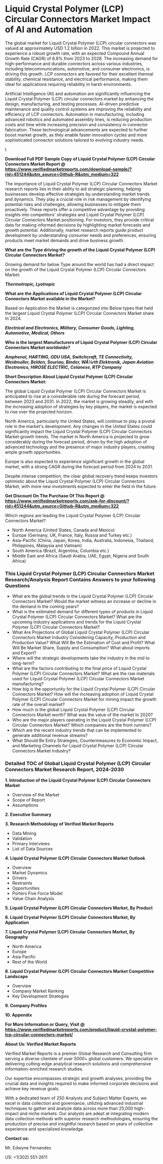 <meta name="title" content="Global Liquid Crystal Polymer (LCP) Circular Connectors Market Impact of AI and Automation"><meta name="description" content="The global market for Liquid Crystal Polymer (LCP) circular connectors was valued at approximately USD 1.2 billion in 2022. This market is projected to experience a ro"><meta name="title" content="Liquid Crystal Polymer (LCP) Circular Connectors Market Size, Share, Scope, Trends, Growth, Opportunities, Analysis, Forecast"><h1>Liquid Crystal Polymer (LCP) Circular Connectors Market Impact of AI and Automation</h1><p>The global market for Liquid Crystal Polymer (LCP) circular connectors was valued at approximately USD 1.2 billion in 2022. This market is projected to experience a robust growth rate, with an expected Compound Annual Growth Rate (CAGR) of 6.8% from 2023 to 2028. The increasing demand for high-performance and durable connectors across various industries, including telecommunications, automotive, and consumer electronics, is driving this growth. LCP connectors are favored for their excellent thermal stability, chemical resistance, and electrical performance, making them ideal for applications requiring reliability in harsh environments.</p><p>Artificial Intelligence (AI) and automation are significantly influencing the Liquid Crystal Polymer (LCP) circular connectors market by enhancing the design, manufacturing, and testing processes. AI-driven predictive maintenance and quality control systems are improving the reliability and efficiency of LCP connectors. Automation in manufacturing, including advanced robotics and automated assembly lines, is reducing production costs and time while increasing precision and consistency in connector fabrication. These technological advancements are expected to further boost market growth, as they enable faster innovation cycles and more sophisticated connector solutions tailored to evolving industry needs.</p>t</p><p id="" class=""><strong>Download Full PDF Sample Copy of Liquid Crystal Polymer (LCP) Circular Connectors Market Report @ <a href="https://www.verifiedmarketreports.com/download-sample/?rid=451244&utm_source=Github-R&utm_medium=322" target="_blank">https://www.verifiedmarketreports.com/download-sample/?rid=451244&utm_source=Github-R&utm_medium=322</a></strong></p><p>The importance of&nbsp;Liquid Crystal Polymer (LCP) Circular Connectors Market research reports lies in their ability to aid strategic planning, helping businesses develop effective strategies by understanding market trends and dynamics. They play a crucial role in risk management by identifying potential risks and challenges, allowing businesses to mitigate them proactively. These reports offer a competitive advantage by providing insights into competitors' strategies and Liquid Crystal Polymer (LCP) Circular Connectors Market positioning. For investors, they provide critical data for making informed decisions by highlighting market forecasts and growth potential. Additionally, market research reports guide product development by understanding consumer needs and preferences, ensuring products meet market demands and drive business growth.</p><p><strong>What are the&nbsp;Type driving the growth of the Liquid Crystal Polymer (LCP) Circular Connectors Market?</strong></p><p id="" class="">Growing demand for below Type around the world has had a direct impact on the growth of the Liquid Crystal Polymer (LCP) Circular Connectors Market:</p><em><strong>Thermotropic, Lyotropic</strong></em></p><strong>What are the&nbsp;Applications&nbsp;of Liquid Crystal Polymer (LCP) Circular Connectors Market available in the Market?</strong></p><p id="" class="">Based on Application the Market is categorized into Below types that held the largest Liquid Crystal Polymer (LCP) Circular Connectors Market share In 2024.</p><em><strong>Electrical and Electronics, Military, Consumer Goods, Lighting, Automotive, Medical, Others</strong></em></p><strong>Who is the largest Manufacturers of Liquid Crystal Polymer (LCP) Circular Connectors Market worldwide?</strong></p><p><em><strong>Amphenol, HARTING, ODU USA, Switchcraft, TE Connectivity, Weidmuller, Belden, Souriau, Binder, WÃ¼rth Elektronik, Japan Aviation Electronics, HIROSE ELECTRIC, Celanese, RTP Company</strong></em></p><p id="" class=""><strong>Short Description About Liquid Crystal Polymer (LCP) Circular Connectors Market:</strong></p><p>The global Liquid Crystal Polymer (LCP) Circular Connectors Market is anticipated to rise at a considerable rate during the forecast period, between 2023 and 2031. In 2022, the market is growing steadily, and with the increasing adoption of strategies by key players, the market is expected to rise over the projected horizon.</p><p>North America, particularly the United States, will continue to play a pivotal role in the market's development. Any changes in the United States could significantly impact the Liquid Crystal Polymer (LCP) Circular Connectors Market growth trends. The market in North America is projected to grow considerably during the forecast period, driven by the high adoption of advanced technology and the presence of major industry players, creating ample growth opportunities.</p><p>Europe is also expected to experience significant growth in the global market, with a strong CAGR during the forecast period from 2024 to 2031.</p><p>Despite intense competition, the clear global recovery trend keeps investors optimistic about the Liquid Crystal Polymer (LCP) Circular Connectors Market, with more new investments expected to enter the field in the future.</p><p id="" class=""><strong>Get Discount On The Purchase Of This Report @ <a href="https://www.verifiedmarketreports.com/ask-for-discount/?rid=451244&utm_source=Github-R&utm_medium=322" target="_blank">https://www.verifiedmarketreports.com/ask-for-discount/?rid=451244&utm_source=Github-R&utm_medium=322</a></strong></p>Which regions are leading the Liquid Crystal Polymer (LCP) Circular Connectors Market?</p><ul><li>North America (United States, Canada and Mexico)</li><li>Europe (Germany, UK, France, Italy, Russia and Turkey etc.)</li><li>Asia-Pacific (China, Japan, Korea, India, Australia, Indonesia, Thailand, Philippines, Malaysia and Vietnam)</li><li>South America (Brazil, Argentina, Columbia etc.)</li><li>Middle East and Africa (Saudi Arabia, UAE, Egypt, Nigeria and South Africa)</li></ul><h3 id="" class="">This Liquid Crystal Polymer (LCP) Circular Connectors Market Research/Analysis Report Contains Answers to your following Questions</h3><ul><li>What are the global trends in the Liquid Crystal Polymer (LCP) Circular Connectors Market? Would the market witness an increase or decline in the demand in the coming years?</li><li>What is the estimated demand for different types of products in Liquid Crystal Polymer (LCP) Circular Connectors Market? What are the upcoming industry applications and trends for the Liquid Crystal Polymer (LCP) Circular Connectors Market?</li><li>What Are Projections of Global Liquid Crystal Polymer (LCP) Circular Connectors Market Industry Considering Capacity, Production and Production Value? What Will Be the Estimation of Cost and Profit? What Will Be Market Share, Supply and Consumption? What about imports and Export?</li><li>Where will the strategic developments take the industry in the mid to long-term?</li><li>What are the factors contributing to the final price of Liquid Crystal Polymer (LCP) Circular Connectors Market? What are the raw materials used for Liquid Crystal Polymer (LCP) Circular Connectors Market manufacturing?</li><li>How big is the opportunity for the Liquid Crystal Polymer (LCP) Circular Connectors Market? How will the increasing adoption of Liquid Crystal Polymer (LCP) Circular Connectors Market for mining impact the growth rate of the overall market?</li><li>How much is the global Liquid Crystal Polymer (LCP) Circular Connectors Market worth? What was the value of the market In 2020?</li><li>Who are the major players operating in the Liquid Crystal Polymer (LCP) Circular Connectors Market? Which companies are the front runners?</li><li>Which are the recent industry trends that can be implemented to generate additional revenue streams?</li><li>What Should Be Entry Strategies, Countermeasures to Economic Impact, and Marketing Channels for Liquid Crystal Polymer (LCP) Circular Connectors Market Industry?</li></ul><h3 id="" class="">Detailed TOC of Global Liquid Crystal Polymer (LCP) Circular Connectors Market Research Report, 2024-2030</h3><p id="" class=""><strong>1. Introduction of the Liquid Crystal Polymer (LCP) Circular Connectors Market</strong></p><ul><li>Overview of the Market</li><li>Scope of Report</li><li>Assumptions</li></ul><p id="" class=""><strong>2. Executive Summary</strong></p><p id="" class=""><strong>3. Research Methodology of Verified Market Reports</strong></p><ul><li>Data Mining</li><li>Validation</li><li>Primary Interviews</li><li>List of Data Sources</li></ul><p id="" class=""><strong>4. Liquid Crystal Polymer (LCP) Circular Connectors Market Outlook</strong></p><ul><li>Overview</li><li>Market Dynamics</li><li>Drivers</li><li>Restraints</li><li>Opportunities</li><li>Porters Five Force Model</li><li>Value Chain Analysis</li></ul><p id="" class=""><strong>5. Liquid Crystal Polymer (LCP) Circular Connectors Market, By Product</strong></p><p id="" class=""><strong>6. Liquid Crystal Polymer (LCP) Circular Connectors Market, By Application</strong></p><p id="" class=""><strong>7. Liquid Crystal Polymer (LCP) Circular Connectors Market, By Geography</strong></p><ul><li>North America</li><li>Europe</li><li>Asia Pacific</li><li>Rest of the World</li></ul><p id="" class=""><strong>8. Liquid Crystal Polymer (LCP) Circular Connectors Market Competitive Landscape</strong></p><ul><li>Overview</li><li>Company Market Ranking</li><li>Key Development Strategies</li></ul><p id="" class=""><strong>9. Company Profiles</strong></p><p id="" class=""><strong>10. Appendix</strong></p><p id="" class=""><strong>For More Information or Query, Visit @ <a href="https://www.verifiedmarketreports.com/product/liquid-crystal-polymer-lcp-circular-connectors-market/" target="_blank">https://www.verifiedmarketreports.com/product/liquid-crystal-polymer-lcp-circular-connectors-market/</a></strong></p><p id="" class=""><strong>About Us: Verified Market Reports</strong></p><p id="" class="">Verified Market Reports is a premier Global Research and Consulting firm serving a diverse clientele of over 5000+ global customers. We specialize in delivering cutting-edge analytical research solutions and comprehensive information-enriched research studies.</p><p id="" class="">Our expertise encompasses strategic and growth analyses, providing the crucial data and insights required to make informed corporate decisions and achieve key revenue goals.</p><p id="" class="">With a dedicated team of 250 Analysts and Subject Matter Experts, we excel in data collection and governance, utilizing advanced industrial techniques to gather and analyze data across more than 25,000 high-impact and niche markets. Our analysts are adept at integrating modern data collection methods with superior research methodologies, ensuring the production of precise and insightful research based on years of collective experience and specialized knowledge.</p><p id="" class=""><strong>Contact us:</strong></p><p id="" class="">Mr. Edwyne Fernandes</p><p id="" class="">US: +1(302) 551-2611</p>